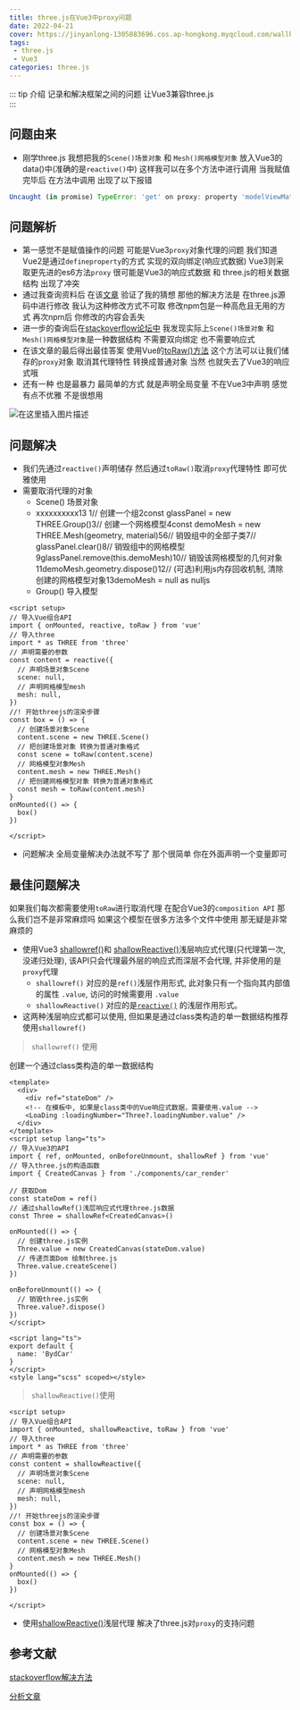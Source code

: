 ```yaml
---
title: three.js在Vue3中proxy问题
date: 2022-04-21
cover: https://jinyanlong-1305883696.cos.ap-hongkong.myqcloud.com/wallhaven-k7g117.jpg
tags:
 - three.js
 - Vue3
categories: three.js
---
```


::: tip 介绍
记录和解决框架之间的问题 让Vue3兼容three.js<br>
:::

<!-- more -->

## 问题由来

* 刚学three.js 我想把我的`Scene()场景对象` 和 `Mesh()网格模型对象` 放入Vue3的data()中(准确的是`reactive()`中) 这样我可以在多个方法中进行调用 当我赋值完毕后 在方法中调用 出现了以下报错

```js
Uncaught (in promise) TypeError: 'get' on proxy: property 'modelViewMatrix' is a read-only and non-configurable data property on the proxy target but the proxy did not return its actual value (expected '#<Matrix4>' but got '[object Object]')
```

## 问题解析

* 第一感觉不是赋值操作的问题 可能是Vue3`proxy`对象代理的问题 我们知道Vue2是通过`defineproperty`的方式 实现的双向绑定(响应式数据) Vue3则采取更先进的es6方法`proxy` 很可能是Vue3的响应式数据 和 three.js的相关数据结构 出现了冲突
* 通过我查询资料后 在该[文章](https://cdmana.com/2022/03/202203041738342602.html) 验证了我的猜想 那他的解决方法是 在three.js源码中进行修改 我认为这种修改方式不可取 修改npm包是一种高危且无用的方式 再次npm后 你修改的内容会丢失
* 进一步的查询后在[stackoverflow论坛中](https://stackoverflow.com/questions/65693108/threejs-component-working-in-vuejs-2-but-not-3#comment116149963_65693108) 我发现实际上`Scene()场景对象` 和 `Mesh()网格模型对象`是一种数据结构 不需要双向绑定 也不需要响应式 
* 在该文章的最后得出最佳答案 使用Vue的[toRaw()方法](https://staging-cn.vuejs.org/api/reactivity-advanced.html#toraw)  这个方法可以让我们储存的`proxy`对象 取消其代理特性 转换成普通对象 当然 也就失去了Vue3的响应式哦
* 还有一种 也是最暴力 最简单的方式 就是声明全局变量 不在Vue3中声明 感觉有点不优雅 不是很想用

![在这里插入图片描述](https://jinyanlong-1305883696.cos.ap-hongkong.myqcloud.com/ca4567224a4548528842b6fd1a0c8633.png)

## 问题解决

* 我们先通过`reactive()`声明储存 然后通过`toRaw()`取消`proxy`代理特性 即可优雅使用
* 需要取消代理的对象
  * Scene() 场景对象
  * xxxxxxxxxx13 1// 创建一个组2const glassPanel = new THREE.Group()3// 创建一个网格模型4const demoMesh = new THREE.Mesh(geometry, material)5​6// 销毁组中的全部子类7// glassPanel.clear()8// 销毁组中的网格模型9glassPanel.remove(this.demoMesh)10// 销毁该网格模型的几何对象11demoMesh.geometry.dispose()12// (可选)利用js内存回收机制, 清除创建的网格模型对象13demoMesh = null as nulljs
  * Group() 导入模型


```vue
<script setup>
// 导入Vue组合API
import { onMounted, reactive, toRaw } from 'vue'
// 导入three
import * as THREE from 'three'
// 声明需要的参数
const content = reactive({
  // 声明场景对象Scene
  scene: null,
  // 声明网格模型mesh
  mesh: null,
})
//! 开始threejs的渲染步骤
const box = () => {
  // 创建场景对象Scene
  content.scene = new THREE.Scene()
  // 把创建场景对象 转换为普通对象格式
  const scene = toRaw(content.scene)
  // 网格模型对象Mesh
  content.mesh = new THREE.Mesh()
  // 把创建网格模型对象 转换为普通对象格式
  const mesh = toRaw(content.mesh)
}
onMounted(() => {
  box()
})

</script>
```

* 问题解决 全局变量解决办法就不写了 那个很简单 你在外面声明一个变量即可

## 最佳问题解决

如果我们每次都需要使用`toRaw`进行取消代理 在配合Vue3的`composition API` 那么我们岂不是非常麻烦吗 如果这个模型在很多方法多个文件中使用 那无疑是非常麻烦的 

* 使用Vue3 [shallowref()](https://cn.vuejs.org/api/reactivity-advanced.html#shallowref)和 [shallowReactive()](https://staging-cn.vuejs.org/api/reactivity-advanced.html#shallowreactive)浅层响应式代理(只代理第一次, 没递归处理), 该API只会代理最外层的响应式而深层不会代理, 并非使用的是`proxy`代理
  * `shallowref()` 对应的是`ref()`浅层作用形式, 此对象只有一个指向其内部值的属性 `.value`, 访问的时候需要用 `.value`
  * `shallowReactive()` 对应的是[`reactive()`](https://cn.vuejs.org/api/reactivity-core.html#reactive) 的浅层作用形式。
* 这两种浅层响应式都可以使用, 但如果是通过class类构造的单一数据结构推荐使用`shallowref()`

> `shallowref()` 使用 

创建一个通过class类构造的单一数据结构

```vue
<template>
  <div>
    <div ref="stateDom" />
    <!-- 在模板中, 如果是class类中的Vue响应式数据，需要使用.value -->
    <LoaDing :loadingNumber="Three?.loadingNumber.value" />
  </div>
</template>
<script setup lang="ts">
// 导入Vue3的API
import { ref, onMounted, onBeforeUnmount, shallowRef } from 'vue'
// 导入three.js的构造函数
import { CreatedCanvas } from './components/car_render'

// 获取Dom
const stateDom = ref()
// 通过shallowRef()浅层响应式代理three.js数据
const Three = shallowRef<CreatedCanvas>()

onMounted(() => {
  // 创建three.js实例
  Three.value = new CreatedCanvas(stateDom.value)
  // 传递页面Dom 绘制three.js
  Three.value.createScene()
})

onBeforeUnmount(() => {
  // 销毁three.js实例
  Three.value?.dispose()
})
</script>

<script lang="ts">
export default {
  name: 'BydCar'
}
</script>
<style lang="scss" scoped></style>

```

> `shallowReactive()`使用

```vue
<script setup>
// 导入Vue组合API
import { onMounted, shallowReactive, toRaw } from 'vue'
// 导入three
import * as THREE from 'three'
// 声明需要的参数
const content = shallowReactive({
  // 声明场景对象Scene
  scene: null,
  // 声明网格模型mesh
  mesh: null,
})
//! 开始threejs的渲染步骤
const box = () => {
  // 创建场景对象Scene
  content.scene = new THREE.Scene()
  // 网格模型对象Mesh
  content.mesh = new THREE.Mesh()
}
onMounted(() => {
  box()
})

</script>
```

* 使用[shallowReactive()](https://staging-cn.vuejs.org/api/reactivity-advanced.html#shallowreactive)浅层代理 解决了three.js对`proxy`的支持问题

## 参考文献

[stackoverflow解决方法](https://stackoverflow.com/questions/65693108/threejs-component-working-in-vuejs-2-but-not-3#comment116149963_65693108)

[分析文章](https://cdmana.com/2022/03/202203041738342602.html)
